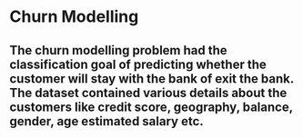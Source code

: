 # Churn Modelling
## The churn modelling problem had the classification goal of predicting whether the customer will stay with the bank of exit the bank. The dataset contained various details about the customers like credit score, geography, balance, gender, age estimated salary etc.

